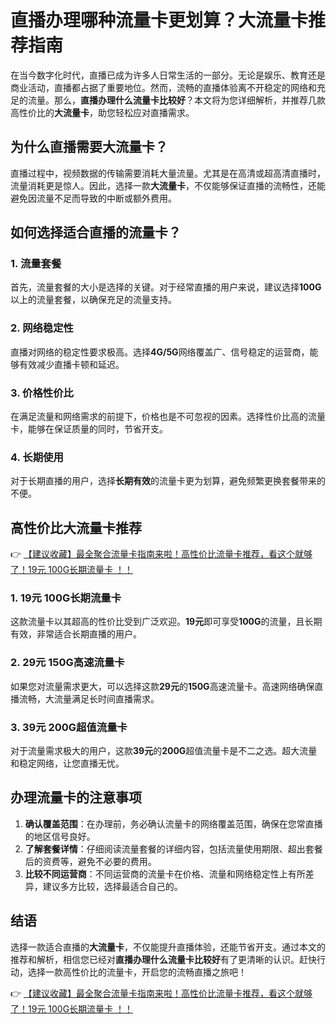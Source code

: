 # 直播办理哪种流量卡更划算？大流量卡推荐指南

在当今数字化时代，直播已成为许多人日常生活的一部分。无论是娱乐、教育还是商业活动，直播都占据了重要地位。然而，流畅的直播体验离不开稳定的网络和充足的流量。那么，**直播办理什么流量卡比较好**？本文将为您详细解析，并推荐几款高性价比的**大流量卡**，助您轻松应对直播需求。

## 为什么直播需要大流量卡？

直播过程中，视频数据的传输需要消耗大量流量。尤其是在高清或超高清直播时，流量消耗更是惊人。因此，选择一款**大流量卡**，不仅能够保证直播的流畅性，还能避免因流量不足而导致的中断或额外费用。

## 如何选择适合直播的流量卡？

### 1. 流量套餐
首先，流量套餐的大小是选择的关键。对于经常直播的用户来说，建议选择**100G**以上的流量套餐，以确保充足的流量支持。

### 2. 网络稳定性
直播对网络的稳定性要求极高。选择**4G/5G**网络覆盖广、信号稳定的运营商，能够有效减少直播卡顿和延迟。

### 3. 价格性价比
在满足流量和网络需求的前提下，价格也是不可忽视的因素。选择性价比高的流量卡，能够在保证质量的同时，节省开支。

### 4. 长期使用
对于长期直播的用户，选择**长期有效**的流量卡更为划算，避免频繁更换套餐带来的不便。

## 高性价比大流量卡推荐

👉 [【建议收藏】最全聚合流量卡指南来啦！高性价比流量卡推荐，看这个就够了！19元 100G长期流量卡 ！！](https://bit.ly/Liuliangka)

### 1. 19元 100G长期流量卡
这款流量卡以其超高的性价比受到广泛欢迎。**19元**即可享受**100G**的流量，且长期有效，非常适合长期直播的用户。

### 2. 29元 150G高速流量卡
如果您对流量需求更大，可以选择这款**29元**的**150G**高速流量卡。高速网络确保直播流畅，大流量满足长时间直播需求。

### 3. 39元 200G超值流量卡
对于流量需求极大的用户，这款**39元**的**200G**超值流量卡是不二之选。超大流量和稳定网络，让您直播无忧。

## 办理流量卡的注意事项

1. **确认覆盖范围**：在办理前，务必确认流量卡的网络覆盖范围，确保在您常直播的地区信号良好。
2. **了解套餐详情**：仔细阅读流量套餐的详细内容，包括流量使用期限、超出套餐后的资费等，避免不必要的费用。
3. **比较不同运营商**：不同运营商的流量卡在价格、流量和网络稳定性上有所差异，建议多方比较，选择最适合自己的。

## 结语

选择一款适合直播的**大流量卡**，不仅能提升直播体验，还能节省开支。通过本文的推荐和解析，相信您已经对**直播办理什么流量卡比较好**有了更清晰的认识。赶快行动，选择一款高性价比的流量卡，开启您的流畅直播之旅吧！

👉 [【建议收藏】最全聚合流量卡指南来啦！高性价比流量卡推荐，看这个就够了！19元 100G长期流量卡 ！！](https://bit.ly/Liuliangka)